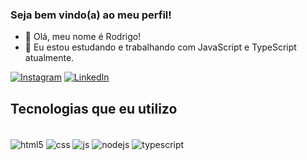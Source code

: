 ### Seja bem vindo(a) ao meu perfil!

- 👋 Olá, meu nome é Rodrigo!
- 👀 Eu estou estudando e trabalhando com JavaScript e TypeScript atualmente.
  
[![Instagram](https://img.shields.io/badge/Instagram-E4405F?style=for-the-badge&logo=instagram&logoColor=white)](https://www.instagram.com/rodr.gocardoso)
[![LinkedIn](https://img.shields.io/badge/LinkedIn-0077B5?style=for-the-badge&logo=linkedin&logoColor=white)](https://www.linkedin.com/in/rodrigo-cardoso-0462a1217/)

## Tecnologias que eu utilizo
<div style="display: inline_block"><br/>
  <img align="center" alt="html5" src="https://img.shields.io/badge/HTML5-E34F26?style=for-the-badge&logo=html5&logoColor=white" />
  <img align="center" alt="css" src="https://img.shields.io/badge/CSS3-1572B6?style=for-the-badge&logo=css3&logoColor=white" />
  <img align="center" alt="js" src="https://img.shields.io/badge/JavaScript-F7DF1E?style=for-the-badge&logo=javascript&logoColor=black" />
  <img align="center" alt="nodejs" src="https://img.shields.io/badge/Node.js-43853D?style=for-the-badge&logo=node.js&logoColor=white" />
  <img align="center" alt="typescript" src="https://shields.io/badge/TypeScript-3178C6?style=for-the-badge&logo=TypeScript&logoColor=FFF" />
</div>
